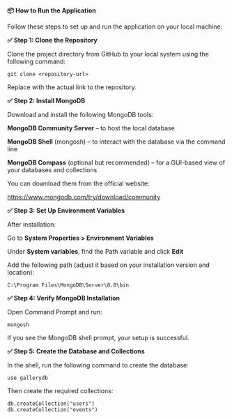 **📦 How to Run the Application**

Follow these steps to set up and run the application on your local machine:

**✅ Step 1: Clone the Repository**
  
  Clone the project directory from GitHub to your local system using the following command:
    
    git clone <repository-url>
    
  Replace <repository-url> with the actual link to the repository.


**✅ Step 2: Install MongoDB**
 
  Download and install the following MongoDB tools:
  
  **MongoDB Community Server** – to host the local database
  
  **MongoDB Shell** (mongosh) – to interact with the database via the command line
  
  **MongoDB Compass** (optional but recommended) – for a GUI-based view of your databases and collections
  
  You can download them from the official website:
  
  https://www.mongodb.com/try/download/community


**✅ Step 3: Set Up Environment Variables**
  
  After installation:
  
  Go to **System Properties > Environment Variables**
  
  Under **System variables**, find the Path variable and click **Edit**
  
  Add the following path (adjust it based on your installation version and location):
  
    C:\Program Files\MongoDB\Server\8.0\bin


**✅ Step 4: Verify MongoDB Installation**
   
   Open Command Prompt and run:
   
    mongosh
    
  If you see the MongoDB shell prompt, your setup is successful.


**✅ Step 5: Create the Database and Collections**

  In the shell, run the following command to create the database:

    use gallerydb
       
  Then create the required collections:
  
    db.createCollection("users")
    db.createCollection("events")




